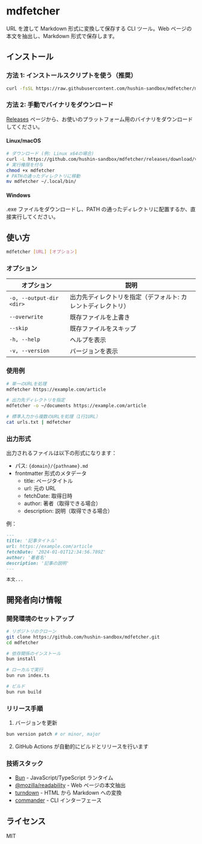# mdfetcher

URL を渡して Markdown 形式に変換して保存する CLI ツール。Web ページの本文を抽出し、Markdown 形式で保存します。

## インストール

### 方法 1: インストールスクリプトを使う（推奨）

```bash
curl -fsSL https://raw.githubusercontent.com/hushin-sandbox/mdfetcher/main/scripts/install.sh | bash
```

### 方法 2: 手動でバイナリをダウンロード

[Releases](https://github.com/hushin-sandbox/mdfetcher/releases/latest) ページから、お使いのプラットフォーム用のバイナリをダウンロードしてください。

#### Linux/macOS

```bash
# ダウンロード (例: Linux x64の場合)
curl -L https://github.com/hushin-sandbox/mdfetcher/releases/download/v1.0.0/mdfetcher-linux-x64 -o mdfetcher
# 実行権限を付与
chmod +x mdfetcher
# PATHの通ったディレクトリに移動
mv mdfetcher ~/.local/bin/
```

#### Windows

.exe ファイルをダウンロードし、PATH の通ったディレクトリに配置するか、直接実行してください。

## 使い方

```bash
mdfetcher [URL] [オプション]
```

### オプション

| オプション               | 説明                                                         |
| ------------------------ | ------------------------------------------------------------ |
| `-o, --output-dir <dir>` | 出力先ディレクトリを指定（デフォルト: カレントディレクトリ） |
| `--overwrite`            | 既存ファイルを上書き                                         |
| `--skip`                 | 既存ファイルをスキップ                                       |
| `-h, --help`             | ヘルプを表示                                                 |
| `-v, --version`          | バージョンを表示                                             |

### 使用例

```bash
# 単一のURLを処理
mdfetcher https://example.com/article

# 出力先ディレクトリを指定
mdfetcher -o ~/documents https://example.com/article

# 標準入力から複数のURLを処理（1行1URL）
cat urls.txt | mdfetcher
```

### 出力形式

出力されるファイルは以下の形式になります：

- パス: `{domain}/{pathname}.md`
- frontmatter 形式のメタデータ
  - title: ページタイトル
  - url: 元の URL
  - fetchDate: 取得日時
  - author: 著者（取得できる場合）
  - description: 説明（取得できる場合）

例：

```markdown
---
title: '記事タイトル'
url: https://example.com/article
fetchDate: '2024-01-01T12:34:56.789Z'
author: '著者名'
description: '記事の説明'
---

本文...
```

## 開発者向け情報

### 開発環境のセットアップ

```bash
# リポジトリのクローン
git clone https://github.com/hushin-sandbox/mdfetcher.git
cd mdfetcher

# 依存関係のインストール
bun install

# ローカルで実行
bun run index.ts

# ビルド
bun run build
```

### リリース手順

1. バージョンを更新

```bash
bun version patch # or minor, major
```

2. GitHub Actions が自動的にビルドとリリースを行います

### 技術スタック

- [Bun](https://bun.sh/) - JavaScript/TypeScript ランタイム
- [@mozilla/readability](https://github.com/mozilla/readability) - Web ページの本文抽出
- [turndown](https://github.com/mixmark-io/turndown) - HTML から Markdown への変換
- [commander](https://github.com/tj/commander.js) - CLI インターフェース

## ライセンス

MIT
